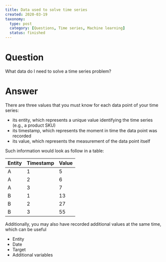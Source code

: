 ```yaml
---
title: Data used to solve time series
created: 2020-03-19
taxonomy:
  type: post
  category: [Questions, Time series, Machine learning]
  status: finished
---
```


# Question
What data do I need to solve a time series problem?

# Answer
There are three values that you must know for each data point of your time series:
* its entity, which represents a unique value identifying the time series (e.g., a product SKU)
* its timestamp, which represents the moment in time the data point was recorded
* its value, which represents the measurement of the data point itself

Such information would look as follow in a table:

| Entity | Timestamp | Value |
|-|-|-|
| A | 1 | 5 |
| A | 2 | 6 |
| A | 3 | 7 |
| B | 1 | 13 |
| B | 2 | 27 |
| B | 3 | 55 |

Additionally, you may also have recorded additional values at the same time, which can be useful

* Entity
* Date
* Target
* Additional variables
